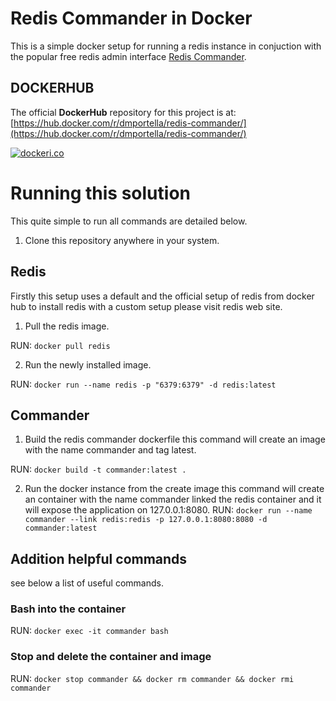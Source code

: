 # Redis Commander in Docker

This is a simple docker setup for running a redis instance in conjuction with the popular free redis admin interface [Redis Commander](https://github.com/joeferner/redis-commander).

## DOCKERHUB

The official **DockerHub** repository for this project is at: [https://hub.docker.com/r/dmportella/redis-commander/](https://hub.docker.com/r/dmportella/redis-commander/)

[![dockeri.co](http://dockeri.co/image/dmportella/docker-redis-commander)](https://hub.docker.com/r/dmportella/docker-redis-commander/)

# Running this solution

This quite simple to run all commands are detailed below.

1. Clone this repository anywhere in your system.

## Redis

Firstly this setup uses a default and the official setup of redis from docker hub to install redis with a custom setup please visit redis web site.

1. Pull the redis image. 

RUN: `docker pull redis`

2. Run the newly installed image. 

RUN: `docker run --name redis -p "6379:6379" -d redis:latest`

## Commander

1. Build the redis commander dockerfile this command will create an image with the name commander and tag latest. 

RUN: `docker build -t commander:latest .`

2. Run the docker instance from the create image this command will create an container with the name commander linked the redis container and it will expose the application on 127.0.0.1:8080. 
RUN: `docker run --name commander --link redis:redis -p 127.0.0.1:8080:8080 -d commander:latest`

## Addition helpful commands

see below a list of useful commands.

### Bash into the container

RUN: `docker exec -it commander bash`

### Stop and delete the container and image

RUN: `docker stop commander && docker rm commander && docker rmi commander`

